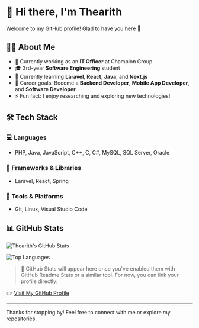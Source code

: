 # 👋 Hi there, I'm Thearith

Welcome to my GitHub profile! Glad to have you here 🚀

## 👨‍💻 About Me
- 🔭 Currently working as an **IT Officer** at Champion Group
- 🎓 3rd-year **Software Engineering** student
- 🌱 Currently learning **Laravel**, **React**, **Java**, and **Next.js**
- 🎯 Career goals: Become a **Backend Developer**, **Mobile App Developer**, and **Software Developer**
- ⚡ Fun fact: I enjoy researching and exploring new technologies!

## 🛠 Tech Stack

### 💻 Languages
- PHP, Java, JavaScript, C++, C, C#, MySQL, SQL Server, Oracle

### 🧰 Frameworks & Libraries
- Laravel, React, Spring

### 🔧 Tools & Platforms
- Git, Linux, Visual Studio Code

## 📊 GitHub Stats
![Thearith's GitHub Stats](https://github-readme-stats.vercel.app/api?username=RithKdibCode19&show_icons=true&theme=radical)

![Top Languages](https://github-readme-stats.vercel.app/api/top-langs/?username=RithKdibCode19&layout=compact&theme=radical)

> 🚧 GitHub Stats will appear here once you've enabled them with GitHub Readme Stats or a similar tool. For now, you can link your profile directly:

👉 [Visit My GitHub Profile](https://github.com/RithKdibCode19)

---

Thanks for stopping by! Feel free to connect with me or explore my repositories.
